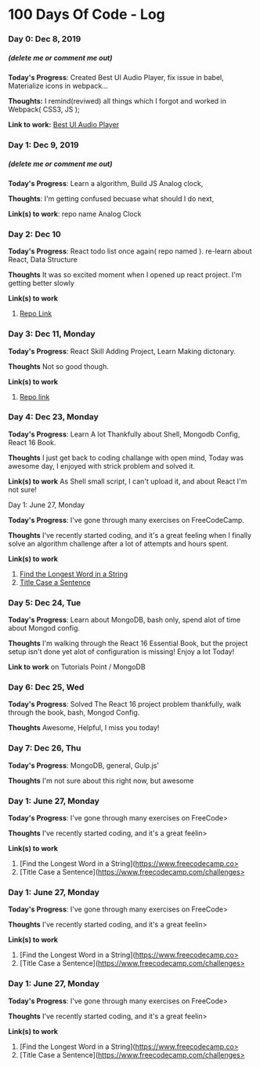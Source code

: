 # 100 Days Of Code - Log

### Day 0: Dec 8, 2019
##### (delete me or comment me out)

**Today's Progress**: Created Best UI Audio Player, fix issue in babel, Materialize icons in webpack...

**Thoughts:** I remind(reviwed) all things which I forgot and worked in Webpack( CSS3, JS );

**Link to work:** [Best UI Audio Player](https://github.com/lifeeric/Best-UI-Audio-Player)

### Day 1: Dec 9, 2019
##### (delete me or comment me out)

**Today's Progress**: Learn a algorithm, Build JS Analog clock,

**Thoughts**: I'm getting confused becuase what should I do next,

**Link(s) to work**: repo name Analog Clock


### Day 2: Dec 10

**Today's Progress**: React todo list once again( repo named ). re-learn about React, Data Structure

**Thoughts** It was so excited moment when I opened up react project. I'm getting better slowly

**Link(s) to work**
1. [Repo Link](https://github.com/lifeeric/React-todo-list-once-again)





### Day 3: Dec 11, Monday

**Today's Progress**: React Skill Adding Project, Learn Making dictonary.

**Thoughts** Not so good though.

**Link(s) to work**
1. [Repo link](https://github.com/lifeeric/React-skill-adding)



### Day 4: Dec 23, Monday

**Today's Progress**: Learn A lot Thankfully about Shell, Mongodb Config, React 16 Book.

**Thoughts** I just get back to coding challange with open mind, Today was awesome day, I enjoyed with strick problem and solved it.

**Link(s) to work**
As Shell small script, I can't upload it, and about React I'm not sure!

Day 1: June 27, Monday

**Today's Progress**: I've gone through many exercises on FreeCodeCamp.

**Thoughts** I've recently started coding, and it's a great feeling when I finally solve an algorithm challenge after a lot of attempts and hours spent.

**Link(s) to work**
1. [Find the Longest Word in a String](https://www.freecodecamp.com/challenges/find-the-longest-word-in-a-string)
2. [Title Case a Sentence](https://www.freecodecamp.com/challenges/title-case-a-sentence)



### Day 5: Dec 24, Tue

**Today's Progress**: Learn about MongoDB, bash only, spend alot of time about Mongod config.

**Thoughts** I'm walking through the React 16 Essential Book, but the project setup isn't done yet alot of configuration is missing!
Enjoy a lot Today!

**Link to work**
on Tutorials Point / MongoDB


### Day 6: Dec 25, Wed

**Today's Progress**: Solved The React 16 project problem thankfully, walk through the book, bash, Mongod Config.

**Thoughts** Awesome, Helpful, I miss you today!


### Day 7: Dec 26, Thu

**Today's Progress**: MongoDB, general, Gulp.js'

**Thoughts** I'm not sure about this right now, but awesome



### Day 1: June 27, Monday

**Today's Progress**: I've gone through many exercises on FreeCode>

**Thoughts** I've recently started coding, and it's a great feelin>

**Link(s) to work**
1. [Find the Longest Word in a String](https://www.freecodecamp.co>
2. [Title Case a Sentence](https://www.freecodecamp.com/challenges>




### Day 1: June 27, Monday

**Today's Progress**: I've gone through many exercises on FreeCode>

**Thoughts** I've recently started coding, and it's a great feelin>

**Link(s) to work**
1. [Find the Longest Word in a String](https://www.freecodecamp.co>
2. [Title Case a Sentence](https://www.freecodecamp.com/challenges>


### Day 1: June 27, Monday

**Today's Progress**: I've gone through many exercises on FreeCode>

**Thoughts** I've recently started coding, and it's a great feelin>

**Link(s) to work**
1. [Find the Longest Word in a String](https://www.freecodecamp.co>
2. [Title Case a Sentence](https://www.freecodecamp.com/challenges>



